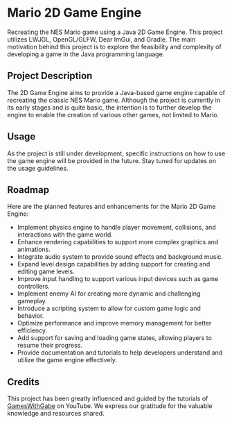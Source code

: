 # Mario 2D Game Engine

Recreating the NES Mario game using a Java 2D Game Engine. This project utilizes LWJGL, OpenGL/GLFW, Dear ImGui, and Gradle. The main motivation behind this project is to explore the feasibility and complexity of developing a game in the Java programming language.

## Project Description

The 2D Game Engine aims to provide a Java-based game engine capable of recreating the classic NES Mario game. Although the project is currently in its early stages and is quite basic, the intention is to further develop the engine to enable the creation of various other games, not limited to Mario.

## Usage

As the project is still under development, specific instructions on how to use the game engine will be provided in the future. Stay tuned for updates on the usage guidelines.

## Roadmap

Here are the planned features and enhancements for the Mario 2D Game Engine:

- Implement physics engine to handle player movement, collisions, and interactions with the game world.
- Enhance rendering capabilities to support more complex graphics and animations.
- Integrate audio system to provide sound effects and background music.
- Expand level design capabilities by adding support for creating and editing game levels.
- Improve input handling to support various input devices such as game controllers.
- Implement enemy AI for creating more dynamic and challenging gameplay.
- Introduce a scripting system to allow for custom game logic and behavior.
- Optimize performance and improve memory management for better efficiency.
- Add support for saving and loading game states, allowing players to resume their progress.
- Provide documentation and tutorials to help developers understand and utilize the game engine effectively.

## Credits

This project has been greatly influenced and guided by the tutorials of [GamesWithGabe](https://www.youtube.com/@GamesWithGabe) on YouTube. We express our gratitude for the valuable knowledge and resources shared.



